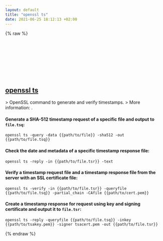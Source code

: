 ```yaml
---
layout: default
title: "openssl ts"
date: 2021-06-25 18:12:13 +02:00
---
```

{% raw %}
<h2 id="openssl-ts">
  <a href="/en/common/openssl-ts.html">openssl ts</a> <a href="#openssl-ts"><svg class="icon">
    <use href="/assets/images/unicode_sprite.svg#link" />
  </svg></a>
</h2>
> OpenSSL command to generate and verify timestamps.
> More information: <https://www.openssl.org/docs/manmaster/man1/openssl-ts.html>.

#### Generate a SHA-512 timestamp request of a specific file and output to `file.tsq`:
```shell
openssl ts -query -data {{path/to/file}} -sha512 -out {{path/to/file.tsq}}
```
#### Check the date and metadata of a specific timestamp response file:
```shell
openssl ts -reply -in {{path/to/file.tsr}} -text
```
#### Verify a timestamp request file and a timestamp response file from the server with an SSL certificate file:
```shell
openssl ts -verify -in {{path/to/file.tsr}} -queryfile {{path/to/file.tsq}} -partial_chain -CAfile {{path/to/cert.pem}}
```
#### Create a timestamp response for request using key and signing certificate and output it to `file.tsr`:
```shell
openssl ts -reply -queryfile {{path/to/file.tsq}} -inkey {{path/to/tsakey.pem}} -signer tsacert.pem -out {{path/to/file.tsr}}
```
{% endraw %}